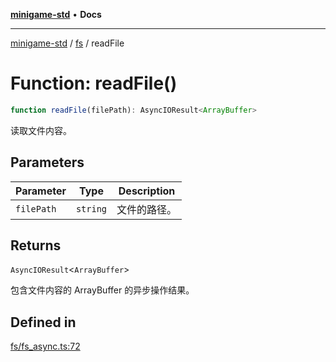 [**minigame-std**](../../../README.md) • **Docs**

***

[minigame-std](../../../README.md) / [fs](../README.md) / readFile

# Function: readFile()

```ts
function readFile(filePath): AsyncIOResult<ArrayBuffer>
```

读取文件内容。

## Parameters

| Parameter | Type | Description |
| ------ | ------ | ------ |
| `filePath` | `string` | 文件的路径。 |

## Returns

`AsyncIOResult`\<`ArrayBuffer`\>

包含文件内容的 ArrayBuffer 的异步操作结果。

## Defined in

[fs/fs\_async.ts:72](https://github.com/JiangJie/minigame-std/blob/baaa9364b1809237ffe9720be3ef4dba617567c9/src/std/fs/fs_async.ts#L72)
